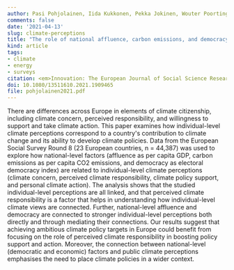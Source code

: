```yaml
---
author: Pasi Pohjolainen, Iida Kukkonen, Pekka Jokinen, Wouter Poortinga, Charles Adedayo Ogunbode, Gisela Böhm, Stephen Fisher, Resul Umit
comments: false
date: '2021-04-13'
slug: climate-perceptions
title: "The role of national affluence, carbon emissions, and democracy in Europeans' climate perceptions"
kind: article
tags:
- climate
- energy
- surveys
citation: <em>Innovation: The European Journal of Social Science Research</em>, 1–19
doi: 10.1080/13511610.2021.1909465
file: pohjolainen2021.pdf
---
```


There are differences across Europe in elements of climate citizenship, including climate concern, perceived responsibility, and willingness to support and take climate action. This paper examines how individual-level climate perceptions correspond to a country's contribution to climate change and its ability to develop climate policies. Data from the European Social Survey Round 8 (23 European countries, n = 44,387) was used to explore how national-level factors (affluence as per capita GDP, carbon emissions as per capita CO2 emissions, and democracy as electoral democracy index) are related to individual-level climate perceptions (climate concern, perceived climate responsibility, climate policy support, and personal climate action). The analysis shows that the studied individual-level perceptions are all linked, and that perceived climate responsibility is a factor that helps in understanding how individual-level climate views are connected. Further, national-level affluence and democracy are connected to stronger individual-level perceptions both directly and through mediating their connections. Our results suggest that achieving ambitious climate policy targets in Europe could benefit from focusing on the role of perceived climate responsibility in boosting policy support and action. Moreover, the connection between national-level (democratic and economic) factors and public climate perceptions emphasises the need to place climate policies in a wider context.